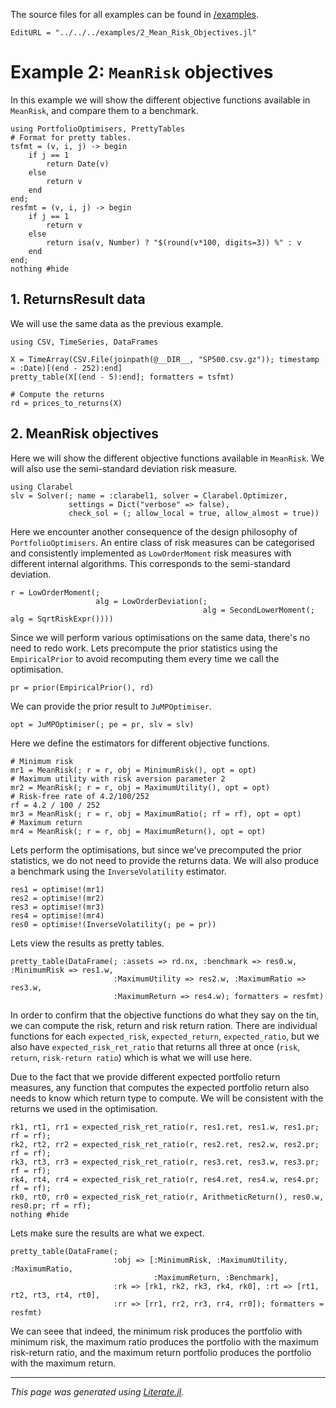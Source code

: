 The source files for all examples can be found in [/examples](https://github.com/dcelisgarza/PortfolioOptimiser.jl/tree/main/examples/).
```@meta
EditURL = "../../../examples/2_Mean_Risk_Objectives.jl"
```

# Example 2: `MeanRisk` objectives

In this example we will show the different objective functions available in `MeanRisk`, and compare them to a benchmark.

````@example 2_Mean_Risk_Objectives
using PortfolioOptimisers, PrettyTables
# Format for pretty tables.
tsfmt = (v, i, j) -> begin
    if j == 1
        return Date(v)
    else
        return v
    end
end;
resfmt = (v, i, j) -> begin
    if j == 1
        return v
    else
        return isa(v, Number) ? "$(round(v*100, digits=3)) %" : v
    end
end;
nothing #hide
````

## 1. ReturnsResult data

We will use the same data as the previous example.

````@example 2_Mean_Risk_Objectives
using CSV, TimeSeries, DataFrames

X = TimeArray(CSV.File(joinpath(@__DIR__, "SP500.csv.gz")); timestamp = :Date)[(end - 252):end]
pretty_table(X[(end - 5):end]; formatters = tsfmt)

# Compute the returns
rd = prices_to_returns(X)
````

## 2. MeanRisk objectives

Here we will show the different objective functions available in `MeanRisk`. We will also use the semi-standard deviation risk measure.

````@example 2_Mean_Risk_Objectives
using Clarabel
slv = Solver(; name = :clarabel1, solver = Clarabel.Optimizer,
             settings = Dict("verbose" => false),
             check_sol = (; allow_local = true, allow_almost = true))
````

Here we encounter another consequence of the design philosophy of `PortfolioOptimisers`. An entire class of risk measures can be categorised and consistently implemented as `LowOrderMoment` risk measures with different internal algorithms. This corresponds to the semi-standard deviation.

````@example 2_Mean_Risk_Objectives
r = LowOrderMoment(;
                   alg = LowOrderDeviation(;
                                           alg = SecondLowerMoment(; alg = SqrtRiskExpr())))
````

Since we will perform various optimisations on the same data, there's no need to redo work. Lets precompute the prior statistics using the `EmpiricalPrior` to avoid recomputing them every time we call the optimisation.

````@example 2_Mean_Risk_Objectives
pr = prior(EmpiricalPrior(), rd)
````

We can provide the prior result to `JuMPOptimiser`.

````@example 2_Mean_Risk_Objectives
opt = JuMPOptimiser(; pe = pr, slv = slv)
````

Here we define the estimators for different objective functions.

````@example 2_Mean_Risk_Objectives
# Minimum risk
mr1 = MeanRisk(; r = r, obj = MinimumRisk(), opt = opt)
# Maximum utility with risk aversion parameter 2
mr2 = MeanRisk(; r = r, obj = MaximumUtility(), opt = opt)
# Risk-free rate of 4.2/100/252
rf = 4.2 / 100 / 252
mr3 = MeanRisk(; r = r, obj = MaximumRatio(; rf = rf), opt = opt)
# Maximum return
mr4 = MeanRisk(; r = r, obj = MaximumReturn(), opt = opt)
````

Lets perform the optimisations, but since we've precomputed the prior statistics, we do not need to provide the returns data. We will also produce a benchmark using the `InverseVolatility` estimator.

````@example 2_Mean_Risk_Objectives
res1 = optimise!(mr1)
res2 = optimise!(mr2)
res3 = optimise!(mr3)
res4 = optimise!(mr4)
res0 = optimise!(InverseVolatility(; pe = pr))
````

Lets view the results as pretty tables.

````@example 2_Mean_Risk_Objectives
pretty_table(DataFrame(; :assets => rd.nx, :benchmark => res0.w, :MinimumRisk => res1.w,
                       :MaximumUtility => res2.w, :MaximumRatio => res3.w,
                       :MaximumReturn => res4.w); formatters = resfmt)
````

In order to confirm that the objective functions do what they say on the tin, we can compute the risk, return and risk return ration. There are individual functions for each `expected_risk`, `expected_return`, `expected_ratio`, but we also have `expected_risk_ret_ratio` that returns all three at once (`risk`, `return`, `risk-return ratio`) which is what we will use here.

Due to the fact that we provide different expected portfolio return measures, any function that computes the expected portfolio return also needs to know which return type to compute. We will be consistent with the returns we used in the optimisation.

````@example 2_Mean_Risk_Objectives
rk1, rt1, rr1 = expected_risk_ret_ratio(r, res1.ret, res1.w, res1.pr; rf = rf);
rk2, rt2, rr2 = expected_risk_ret_ratio(r, res2.ret, res2.w, res2.pr; rf = rf);
rk3, rt3, rr3 = expected_risk_ret_ratio(r, res3.ret, res3.w, res3.pr; rf = rf);
rk4, rt4, rr4 = expected_risk_ret_ratio(r, res4.ret, res4.w, res4.pr; rf = rf);
rk0, rt0, rr0 = expected_risk_ret_ratio(r, ArithmeticReturn(), res0.w, res0.pr; rf = rf);
nothing #hide
````

Lets make sure the results are what we expect.

````@example 2_Mean_Risk_Objectives
pretty_table(DataFrame(;
                       :obj => [:MinimumRisk, :MaximumUtility, :MaximumRatio,
                                :MaximumReturn, :Benchmark],
                       :rk => [rk1, rk2, rk3, rk4, rk0], :rt => [rt1, rt2, rt3, rt4, rt0],
                       :rr => [rr1, rr2, rr3, rr4, rr0]); formatters = resfmt)
````

We can seee that indeed, the minimum risk produces the portfolio with minimum risk, the maximum ratio produces the portfolio with the maximum risk-return ratio, and the maximum return portfolio produces the portfolio with the maximum return.

---

*This page was generated using [Literate.jl](https://github.com/fredrikekre/Literate.jl).*

